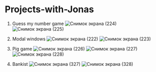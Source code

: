 # Projects-with-Jonas

1. Guess my number game 
![Снимок экрана (224)](https://user-images.githubusercontent.com/79243168/156153595-7059dfa2-97fd-4be2-a0b8-36aea46b8370.png)
![Снимок экрана (225)](https://user-images.githubusercontent.com/79243168/156153602-892cee7d-9303-4dba-84a3-47e31e2eb5d0.png)

2. Modal windows
![Снимок экрана (222)](https://user-images.githubusercontent.com/79243168/156153668-42614449-aeda-4d3a-b0a9-69515698a2c9.png)
![Снимок экрана (223)](https://user-images.githubusercontent.com/79243168/156153673-38a52556-c842-45eb-ac7b-6fb84c37592e.png)

3. Pig game
![Снимок экрана (226)](https://user-images.githubusercontent.com/79243168/156541416-188558ad-37f1-486d-9bfb-1a0c59b04f2f.png)
![Снимок экрана (227)](https://user-images.githubusercontent.com/79243168/156541424-122c999b-df23-45cf-983d-46919651205c.png)
![Снимок экрана (228)](https://user-images.githubusercontent.com/79243168/156541429-19983143-58d7-4f12-9310-03eae2d2d045.png)

4. Bankist 
![Снимок экрана (327)](https://user-images.githubusercontent.com/79243168/168975239-5014046e-87f5-439d-a224-08d9b3bec698.png)
![Снимок экрана (328)](https://user-images.githubusercontent.com/79243168/168975242-3bd564e3-41bb-4c91-8b2f-d3e1128b06ea.png)

